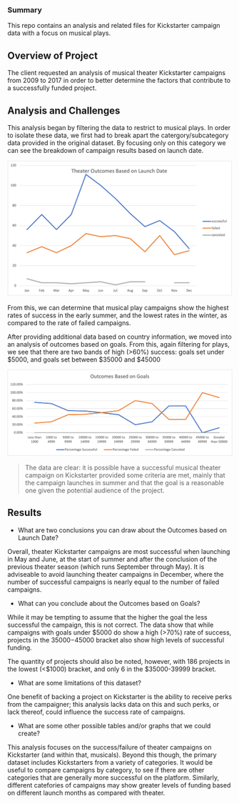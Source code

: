 ### Summary

This repo contains an analysis and related files for Kickstarter campaign data with a focus on musical plays.

## Overview of Project

The client requested an analysis of musical theater Kickstarter campaigns from 2009 to 2017 in order to better determine the factors that contribute to a successfully funded project.

## Analysis and Challenges

This analysis began by filtering the data to restrict to musical plays. In order to isolate these data, we first had to break apart the catergory/subcategory data provided in the original dataset. By focusing only on this category we can see the breakdown of campaign results based on launch date.

![Theatre_Outcomes_vs_Launch](/resources/theater_outcomes_vs_launch.png)

From this, we can determine that musical play campaigns show the highest rates of success in the early summer, and the lowest rates in the winter, as compared to the rate of failed campaigns.

After providing additional data based on country information, we moved into an analysis of outcomes based on goals. From this, again filtering for plays, we see that there are two bands of high (>60%) success: goals set under $5000, and goals set between $35000 and $45000

![Outcomes_vs_Goals](/resources/outcomes_vs_goals.png)

> The data are clear: it is possible have a successful musical theater campaign on Kickstarter provided some criteria are met, mainly that the campaign launches in summer and that the goal is a reasonable one given the potential audience of the project.

## Results

- What are two conclusions you can draw about the Outcomes based on Launch Date?

Overall, theater Kickstarter campaigns are most successful when launching in May and June, at the start of summer and after the conclusion of the previous theater season (which runs September through May). It is adviseable to avoid launching theater campaigns in December, where the number of successful campaigns is nearly equal to the number of failed campaigns.

- What can you conclude about the Outcomes based on Goals?

While it may be tempting to assume that the higher the goal the less successful the campaign, this is not correct. The data show that while campaigns with goals under $5000 do show a high (>70%) rate of success, projects in the $35000-$45000 bracket also show high levels of successful funding.

The quantity of projects should also be noted, however, with 186 projects in the lowest (<$1000) bracket, and only 6 in the $35000-39999 bracket.

- What are some limitations of this dataset?

One benefit of backing a project on Kickstarter is the ability to receive perks from the campaigner; this analysis lacks data on this and such perks, or lack thereof, could influence the success rate of campaigns.

- What are some other possible tables and/or graphs that we could create?

This analysis focuses on the success/failure of theater campaigns on Kickstarter (and within that, musicals). Beyond this though, the primary dataset includes Kickstarters from a variety of categories. It would be useful to compare campaigns by category, to see if there are other categories that are generally more successful on the platform. Similarly, different catefories of campaigns may show greater levels of funding based on different launch months as compared with theater.


